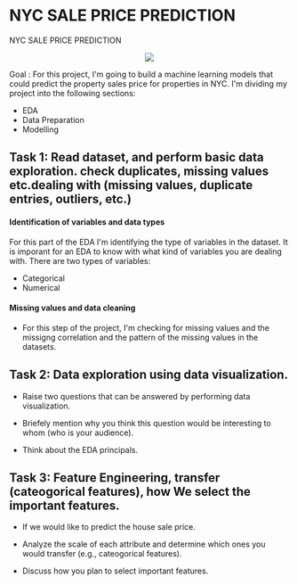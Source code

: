 # NYC SALE PRICE PREDICTION
 NYC SALE PRICE PREDICTION
 
<p align="center">
  <img src="https://img.freepik.com/premium-vector/new-york-city-illustration-united-states-modern-metropolis-isolated-clipart-white-background-us-world-famous-landmarks-tourist-attractions-cartoon-design-elements_575670-2204.jpg?w=2000" />
</p>

Goal : For this project, I'm going to build a machine learning models that could predict the property sales price for properties in NYC. I'm dividing my project into the following sections:

- EDA
- Data Preparation
- Modelling

## Task 1: Read dataset, and perform basic data exploration. check duplicates, missing values etc.dealing with (missing values, duplicate entries, outliers, etc.)


#### Identification of variables and data types

For this part of the EDA I'm identifying the type of variables in the dataset. It is imporant for an EDA to know with what kind of variables you are dealing with. There are two types of variables:

- Categorical
- Numerical

#### Missing values and data cleaning

- For this step of the project, I'm checking for missing values and the missigng correlation and the pattern of the missing values in the datasets.


## Task 2: Data exploration using data visualization.

- Raise two questions that can be answered by performing data visualization.

- Briefely mention why you think this question would be interesting to whom (who is your audience).

- Think about the EDA principals.


## Task 3: Feature Engineering, transfer (cateogorical features), how We select the important features.

- If we would like to predict the house sale price.

- Analyze the scale of each attribute and determine which ones you would transfer (e.g., cateogorical features).

- Discuss how you plan to select important features.
